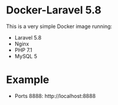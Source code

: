 # Docker-Laravel 5.8
This is a very simple Docker image running:
* Laravel 5.8
* Nginx
* PHP 7.1
* MySQL 5

# Example

- Ports 8888: http://localhost:8888
